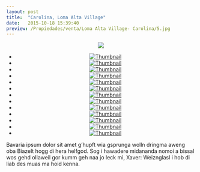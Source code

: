 ```yaml
---
layout: post
title:  "Carolina, Loma Alta Village"
date:   2015-10-18 15:39:40
preview: /Propiedades/venta/Loma Alta Village- Carolina/5.jpg
---
```


<center>
	<div class="mainImg">
		<img src="/Propiedades/venta/Loma Alta Village- Carolina/5.jpg" class="custom">
	</div>
	<!--aqui comienza las fotos pequeñas -->
	<ul class="thumbnails">
	  <li>
	    <a href="/Propiedades/venta/Loma Alta Village- Carolina/5.jpg">
	      <img class="tumbnails" src="/Propiedades/venta/Loma Alta Village- Carolina/5.jpg" alt="Thumbnail">
	    </a>
	  </li>
	  <li>
	    <a href="/Propiedades/venta/Loma Alta Village- Carolina/1.jpg">
	      <img class="tumbnails" src="/Propiedades/venta/Loma Alta Village- Carolina/1.jpg" alt="Thumbnail">
	    </a>
	  </li>
	  <li>
	    <a href="/Propiedades/venta/Loma Alta Village- Carolina/2.jpg">
	      <img class="tumbnails" src="/Propiedades/venta/Loma Alta Village- Carolina/2.jpg" alt="Thumbnail">
	    </a>
	  </li>
	  <li>
	    <a href="/Propiedades/venta/Loma Alta Village- Carolina/3.jpg">
	      <img class="tumbnails" src="/Propiedades/venta/Loma Alta Village- Carolina/3.jpg" alt="Thumbnail">
	    </a>
	  </li>
	  <li>
	    <a href="/Propiedades/venta/Loma Alta Village- Carolina/4.jpg">
	      <img class="tumbnails" src="/Propiedades/venta/Loma Alta Village- Carolina/4.jpg" alt="Thumbnail">
	    </a>
	  </li>
	  <li>
	    <a href="/Propiedades/venta/Loma Alta Village- Carolina/6.jpg">
	      <img class="tumbnails" src="/Propiedades/venta/Loma Alta Village- Carolina/6.jpg" alt="Thumbnail">
	    </a>
	  </li>
	  <li>
	    <a href="/Propiedades/venta/Loma Alta Village- Carolina/7.jpg">
	      <img class="tumbnails" src="/Propiedades/venta/Loma Alta Village- Carolina/7.jpg" alt="Thumbnail">
	    </a>
	  </li>
	  <li>
	    <a href="/Propiedades/venta/Loma Alta Village- Carolina/8.jpg">
	      <img class="tumbnails" src="/Propiedades/venta/Loma Alta Village- Carolina/8.jpg" alt="Thumbnail">
	    </a>
	  </li>
	  <li>
	    <a href="/Propiedades/venta/Loma Alta Village- Carolina/9.jpg">
	      <img class="tumbnails" src="/Propiedades/venta/Loma Alta Village- Carolina/9.jpg" alt="Thumbnail">
	    </a>
	  </li>
	  <li>
	    <a href="/Propiedades/venta/Loma Alta Village- Carolina/10.jpg">
	      <img class="tumbnails" src="/Propiedades/venta/Loma Alta Village- Carolina/10.jpg" alt="Thumbnail">
	    </a>
	  </li>
	  <li>
	    <a href="/Propiedades/venta/Loma Alta Village- Carolina/11.jpg">
	      <img class="tumbnails" src="/Propiedades/venta/Loma Alta Village- Carolina/11.jpg" alt="Thumbnail">
	    </a>
	  </li>
	  <li>
	    <a href="/Propiedades/venta/Loma Alta Village- Carolina/12.jpg">
	      <img class="tumbnails" src="/Propiedades/venta/Loma Alta Village- Carolina/12.jpg" alt="Thumbnail">
	    </a>
	  </li>
	  <li>
	    <a href="/Propiedades/venta/Loma Alta Village- Carolina/13.jpg">
	      <img class="tumbnails" src="/Propiedades/venta/Loma Alta Village- Carolina/13.jpg" alt="Thumbnail">
	    </a>
	  </li>
	</ul>
	<script src="https://ajax.googleapis.com/ajax/libs/jquery/1.9.1/jquery.min.js"></script>
	<script type="text/javascript" src="/js/jquery.simpleGal.js"></script>
	<script>
		$(document).ready(function () {
			$('.thumbnails').simpleGal({
				mainImage: '.custom'
			});
		});
	</script>
</center>

Bavaria ipsum dolor sit amet g’hupft wia gsprunga wolln dringma aweng oba Biazelt hogg di hera helfgod. Sog i hawadere midananda nomoi a bissal wos gehd ollaweil gor kumm geh naa jo leck mi, Xaver: Weiznglasl i hob di liab des muas ma hoid kenna.